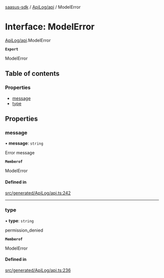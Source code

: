 [saasus-sdk](../README.md) / [ApiLog/api](../modules/ApiLog_api.md) / ModelError

# Interface: ModelError

[ApiLog/api](../modules/ApiLog_api.md).ModelError

**`Export`**

ModelError

## Table of contents

### Properties

- [message](ApiLog_api.ModelError.md#message)
- [type](ApiLog_api.ModelError.md#type)

## Properties

### message

• **message**: `string`

Error message

**`Memberof`**

ModelError

#### Defined in

[src/generated/ApiLog/api.ts:242](https://github.com/saasus-platform/saasus-sdk-javascript/blob/997c544/src/generated/ApiLog/api.ts#L242)

___

### type

• **type**: `string`

permission_denied

**`Memberof`**

ModelError

#### Defined in

[src/generated/ApiLog/api.ts:236](https://github.com/saasus-platform/saasus-sdk-javascript/blob/997c544/src/generated/ApiLog/api.ts#L236)
